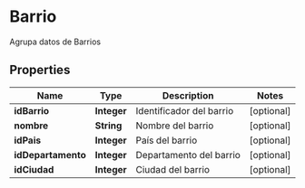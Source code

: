 

# Barrio

Agrupa datos de Barrios

## Properties

| Name | Type | Description | Notes |
|------------ | ------------- | ------------- | -------------|
|**idBarrio** | **Integer** | Identificador del barrio |  [optional] |
|**nombre** | **String** | Nombre del barrio |  [optional] |
|**idPais** | **Integer** | País del barrio |  [optional] |
|**idDepartamento** | **Integer** | Departamento del barrio |  [optional] |
|**idCiudad** | **Integer** | Ciudad del barrio |  [optional] |



